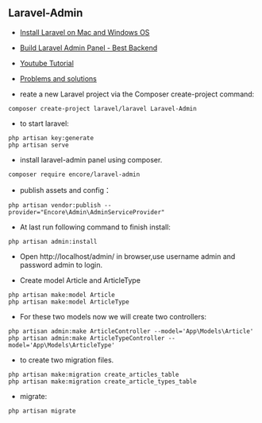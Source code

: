 ## Laravel-Admin

- [Install Laravel on Mac and Windows OS
](https://www.dbestech.com/tutorials/how-to-install-laravel-on-mac-os)
- [Build Laravel Admin Panel - Best Backend](https://www.dbestech.com/tutorials/build-laravel-admin-panel-best-backend)
- [Youtube Tutorial](https://www.youtube.com/watch?v=sybdQGh6nAc&t=193s)
- [Problems and solutions](https://www.dbestech.com/tutorials/laravel-admin-panel-config-problems-and-solutions)

- reate a new Laravel project via the Composer create-project command:
```
composer create-project laravel/laravel Laravel-Admin
```

- to start laravel:
```
php artisan key:generate
php artisan serve
```

- install laravel-admin panel using composer.
```
composer require encore/laravel-admin
```

- publish assets and config：
```
php artisan vendor:publish --provider="Encore\Admin\AdminServiceProvider"
```

- At last run following command to finish install:
```
php artisan admin:install
```
- Open http://localhost/admin/ in browser,use username admin and password admin to login.

- Create model Article and ArticleType
```
php artisan make:model Article
php artisan make:model ArticleType
```

- For these two models now we will create two controllers:
```
php artisan admin:make ArticleController --model='App\Models\Article'
php artisan admin:make ArticleTypeController --model='App\Models\ArticleType'
```

- to create two migration files.
```
php artisan make:migration create_articles_table
php artisan make:migration create_article_types_table
```

- migrate:
```
php artisan migrate
```